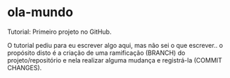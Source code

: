 # ola-mundo
Tutorial: Primeiro projeto no GitHub.

O tutorial pediu para eu escrever algo aqui, mas não sei o que escrever.. o propósito disto é a criação de uma ramificação (BRANCH) do projeto/repositório e nela realizar alguma mudança e registrá-la (COMMIT CHANGES).

